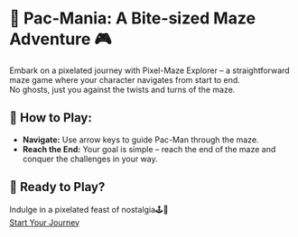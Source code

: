 # 🍕 Pac-Mania: A Bite-sized Maze Adventure 🎮
Embark on a pixelated journey with Pixel-Maze Explorer – a straightforward maze game where your character navigates from start to end. <br>
No ghosts, just you against the twists and turns of the maze.

## 🍒 How to Play:
- **Navigate:** Use arrow keys to guide Pac-Man through the maze.
- **Reach the End:** Your goal is simple – reach the end of the maze and conquer the challenges in your way.

## 🚀 Ready to Play?
Indulge in a pixelated feast of nostalgia🕹️🍕<br>
[Start Your Journey](https://maze-game-beige-chi.vercel.app/)
